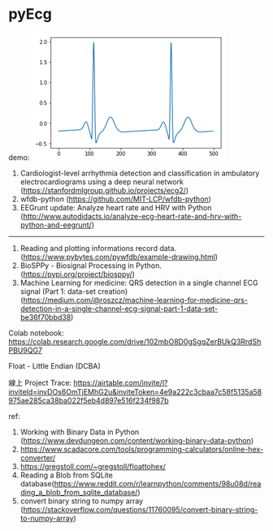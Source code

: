# pyEcg
demo:
![demo ecg figure](https://github.com/SnailPJW/pyEcg/blob/master/ecgDEMO.png)

1. Cardiologist-level arrhythmia detection and classification in ambulatory electrocardiograms using a deep neural network (https://stanfordmlgroup.github.io/projects/ecg2/)
2. wfdb-python (https://github.com/MIT-LCP/wfdb-python)
3. EEGrunt update: Analyze heart rate and HRV with Python (http://www.autodidacts.io/analyze-ecg-heart-rate-and-hrv-with-python-and-eegrunt/)


------
1. Reading and plotting informations record data. (https://www.pybytes.com/pywfdb/example-drawing.html)
2. BioSPPy - Biosignal Processing in Python. (https://pypi.org/project/biosppy/)
3. Machine Learning for medicine: QRS detection in a single channel ECG signal (Part 1: data-set creation) (https://medium.com/@roszcz/machine-learning-for-medicine-qrs-detection-in-a-single-channel-ecg-signal-part-1-data-set-be36f70bbd38)

Colab notebook: https://colab.research.google.com/drive/102mbO8D0gSgqZerBUkQ3RrdShPBU9QG7

Float - Little Endian (DCBA)

線上 Project Trace: https://airtable.com/invite/l?inviteId=invDOs6OmTjEMhG2u&inviteToken=4e9a222c3cbaa7c58f5135a58975ae285ca38ba022f5eb4d897e516f234f987b

ref:
1. Working with Binary Data in Python (https://www.devdungeon.com/content/working-binary-data-python)
2. https://www.scadacore.com/tools/programming-calculators/online-hex-converter/
3. https://gregstoll.com/~gregstoll/floattohex/
4. Reading a Blob from SQLite database(https://www.reddit.com/r/learnpython/comments/98u08d/reading_a_blob_from_sqlite_database/)
5. convert binary string to numpy array (https://stackoverflow.com/questions/11760095/convert-binary-string-to-numpy-array)

